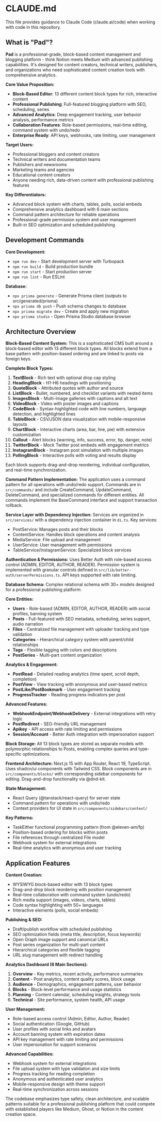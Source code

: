 # CLAUDE.md

This file provides guidance to Claude Code (claude.ai/code) when working with code in this repository.

## What is "Pad"?

**Pad** is a professional-grade, block-based content management and blogging platform - think Notion meets Medium with advanced publishing capabilities. It's designed for content creators, technical writers, publishers, and organizations who need sophisticated content creation tools with comprehensive analytics.

**Core Value Proposition:**
- **Block-Based Editor**: 13 different content block types for rich, interactive content
- **Professional Publishing**: Full-featured blogging platform with SEO, scheduling, series
- **Advanced Analytics**: Deep engagement tracking, user behavior analysis, performance metrics
- **Collaboration Features**: Role-based permissions, real-time editing, command system with undo/redo
- **Enterprise Ready**: API keys, webhooks, rate limiting, user management

**Target Users:**
- Professional bloggers and content creators
- Technical writers and documentation teams  
- Publishers and newsrooms
- Marketing teams and agencies
- Educational content creators
- Anyone needing rich, data-driven content with professional publishing features

**Key Differentiators:**
- Advanced block system with charts, tables, polls, social embeds
- Comprehensive analytics dashboard with 6 main sections
- Command pattern architecture for reliable operations
- Professional-grade permission system and user management
- Built-in SEO optimization and scheduled publishing

## Development Commands

**Core Development:**
- `npm run dev` - Start development server with Turbopack
- `npm run build` - Build production bundle
- `npm run start` - Start production server
- `npm run lint` - Run ESLint

**Database:**
- `npx prisma generate` - Generate Prisma client (outputs to src/generated/prisma)
- `npx prisma db push` - Push schema changes to database
- `npx prisma migrate dev` - Create and apply new migration
- `npx prisma studio` - Open Prisma Studio database browser

## Architecture Overview

**Block-Based Content System:**
This is a sophisticated CMS built around a block-based editor with 13 different block types. All blocks extend from a base pattern with position-based ordering and are linked to posts via foreign keys. 

**Complete Block Types:**
1. **TextBlock** - Rich text with optional drop cap styling
2. **HeadingBlock** - H1-H6 headings with positioning
3. **QuoteBlock** - Attributed quotes with author and source
4. **ListBlock** - Bullet, numbered, and checklist variants with nested items
5. **ImagesBlock** - Multi-image galleries with captions and alt text
6. **VideoBlock** - Video with poster images and captions
7. **CodeBlock** - Syntax-highlighted code with line numbers, language detection, and highlighted lines
8. **TableBlock** - CSV/JSON data visualization with mobile-responsive layouts
9. **ChartBlock** - Interactive charts (area, bar, line, pie) with extensive customization
10. **Callout** - Alert blocks (warning, info, success, error, tip, danger, note)
11. **TwitterBlock** - Mock Twitter post embeds with engagement metrics
12. **InstagramBlock** - Instagram post simulation with multiple images
13. **PollingBlock** - Interactive polls with voting and results display

Each block supports drag-and-drop reordering, individual configuration, and real-time synchronization.

**Command Pattern Implementation:**
The application uses a command pattern for all operations with undo/redo support. Commands are in `src/commands/` and include CreateCommand, UpdateCommand, DeleteCommand, and specialized commands for different entities. All commands implement the BaseCommand interface and support transaction rollback.

**Service Layer with Dependency Injection:**
Services are organized in `src/services/` with a dependency injection container in `di.ts`. Key services:
- PostService: Manages posts and their blocks
- ContentService: Handles block operations and content analysis  
- MediaService: File upload and management
- UserService: User management with permissions
- TableService/InstagramService: Specialized block services

**Authentication & Permissions:**
Uses Better Auth with role-based access control (ADMIN, EDITOR, AUTHOR, READER). Permission system is implemented with granular controls defined in `src/lib/better-auth/serverPermissions.ts`. API keys supported with rate limiting.

**Database Schema:**
Complex relational schema with 30+ models designed for a professional publishing platform:

**Core Entities:**
- **Users** - Role-based (ADMIN, EDITOR, AUTHOR, READER) with social profiles, banning system
- **Posts** - Full-featured with SEO metadata, scheduling, series support, audio narration
- **Files** - Centralized file management with uploader tracking and type validation
- **Categories** - Hierarchical category system with parent/child relationships
- **Tags** - Flexible tagging with colors and descriptions
- **PostSeries** - Multi-part content organization

**Analytics & Engagement:**
- **PostRead** - Detailed reading analytics (time spent, scroll depth, completion)
- **PostView** - View tracking with anonymous and user-based metrics
- **PostLike/PostBookmark** - User engagement tracking
- **ProgressTracker** - Reading progress indicators per post

**Advanced Features:**
- **WebhookEndpoint/WebhookDelivery** - External integrations with retry logic
- **PostRedirect** - SEO-friendly URL management
- **Apikey** - API access with rate limiting and permissions
- **Session/Account** - Better Auth integration with impersonation support

**Block Storage:**
All 13 block types are stored as separate models with polymorphic relationships to Posts, enabling complex queries and type-specific optimizations.

**Frontend Architecture:**
Next.js 15 with App Router, React 19, TypeScript. Uses shadcn/ui components with Tailwind CSS. Block components are in `src/components/blocks/` with corresponding sidebar components for editing. Drag-and-drop functionality via @dnd-kit.

**State Management:**
- React Query (@tanstack/react-query) for server state
- Command pattern for operations with undo/redo
- Context providers for UI state in `src/components/sidebars/context/`

**Key Patterns:**
- TaskEither functional programming pattern (from @eleven-am/fp)
- Position-based ordering for blocks within posts
- File references through centralized File model
- Webhook system for external integrations
- Real-time analytics with anonymous and user tracking

## Application Features

**Content Creation:**
- WYSIWYG block-based editor with 13 block types
- Drag-and-drop block reordering with position management
- Real-time collaboration with command system (undo/redo)
- Rich media support (images, videos, charts, tables)
- Code syntax highlighting with 50+ languages
- Interactive elements (polls, social embeds)

**Publishing & SEO:**
- Draft/publish workflow with scheduled publishing
- SEO optimization fields (meta title, description, focus keywords)
- Open Graph image support and canonical URLs
- Post series organization for multi-part content
- Hierarchical categories and flexible tagging
- URL slug management with redirect handling

**Analytics Dashboard (6 Main Sections):**
1. **Overview** - Key metrics, recent activity, performance summaries
2. **Content** - Post analytics, content quality scores, block usage
3. **Audience** - Demographics, engagement patterns, user behavior
4. **Blocks** - Block-level performance and usage statistics  
5. **Planning** - Content calendar, scheduling insights, strategy tools
6. **Technical** - Site performance, system health, API usage

**User Management:**
- Role-based access control (Admin, Editor, Author, Reader)
- Social authentication (Google, GitHub)
- User profiles with social links and avatars
- Account banning system with expiration dates
- API key management with rate limiting and permissions
- User impersonation for support scenarios

**Advanced Capabilities:**
- Webhook system for external integrations
- File upload system with type validation and size limits
- Progress tracking for reading completion
- Anonymous and authenticated user analytics
- Mobile-responsive design with theme support
- Real-time synchronization across sessions

The codebase emphasizes type safety, clean architecture, and scalable patterns suitable for a professional publishing platform that could compete with established players like Medium, Ghost, or Notion in the content creation space.